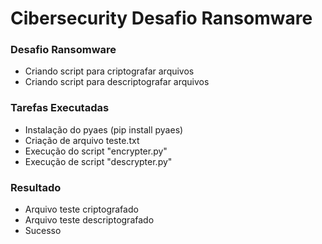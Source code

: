 # Cibersecurity Desafio Ransomware


### Desafio Ransomware

- Criando script para criptografar arquivos
- Criando script para descriptografar arquivos


### Tarefas Executadas

- Instalação do pyaes (pip install pyaes)
- Criação de arquivo teste.txt
- Execução do script "encrypter.py"
- Execução de script "descrypter.py"

### Resultado

- Arquivo teste criptografado
- Arquivo teste descriptografado
- Sucesso

